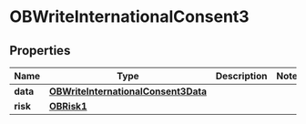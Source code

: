 
# OBWriteInternationalConsent3

## Properties
Name | Type | Description | Notes
------------ | ------------- | ------------- | -------------
**data** | [**OBWriteInternationalConsent3Data**](OBWriteInternationalConsent3Data.md) |  | 
**risk** | [**OBRisk1**](OBRisk1.md) |  | 



